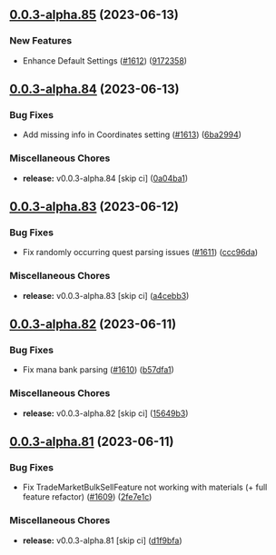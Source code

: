 ## [0.0.3-alpha.85](https://github.com/Wynntils/Artemis/compare/v0.0.3-alpha.84...v0.0.3-alpha.85) (2023-06-13)


### New Features

* Enhance Default Settings ([#1612](https://github.com/Wynntils/Artemis/issues/1612)) ([9172358](https://github.com/Wynntils/Artemis/commit/91723582e3179ce6f9105f4d5e9752d4dd505dc1))

## [0.0.3-alpha.84](https://github.com/Wynntils/Artemis/compare/v0.0.3-alpha.83...v0.0.3-alpha.84) (2023-06-13)


### Bug Fixes

* Add missing info in Coordinates setting ([#1613](https://github.com/Wynntils/Artemis/issues/1613)) ([6ba2994](https://github.com/Wynntils/Artemis/commit/6ba29947ccbac039c65dbbf1fc51e5480963ae70))


### Miscellaneous Chores

* **release:** v0.0.3-alpha.84 [skip ci] ([0a04ba1](https://github.com/Wynntils/Artemis/commit/0a04ba10de94b2a78022c5e54edbe5e92dc812cd))

## [0.0.3-alpha.83](https://github.com/Wynntils/Artemis/compare/v0.0.3-alpha.82...v0.0.3-alpha.83) (2023-06-12)


### Bug Fixes

* Fix randomly occurring quest parsing issues ([#1611](https://github.com/Wynntils/Artemis/issues/1611)) ([ccc96da](https://github.com/Wynntils/Artemis/commit/ccc96da82d6b183f0d70477c17a327fc0d9055ee))


### Miscellaneous Chores

* **release:** v0.0.3-alpha.83 [skip ci] ([a4cebb3](https://github.com/Wynntils/Artemis/commit/a4cebb3a1f7debbb68ca01ed24999e9ac8333ade))

## [0.0.3-alpha.82](https://github.com/Wynntils/Artemis/compare/v0.0.3-alpha.81...v0.0.3-alpha.82) (2023-06-11)


### Bug Fixes

* Fix mana bank parsing ([#1610](https://github.com/Wynntils/Artemis/issues/1610)) ([b57dfa1](https://github.com/Wynntils/Artemis/commit/b57dfa163fed1ba0f38704f0952ce4d1575ab588))


### Miscellaneous Chores

* **release:** v0.0.3-alpha.82 [skip ci] ([15649b3](https://github.com/Wynntils/Artemis/commit/15649b32857614e4d123a031bd818155af06ce6a))

## [0.0.3-alpha.81](https://github.com/Wynntils/Artemis/compare/v0.0.3-alpha.80...v0.0.3-alpha.81) (2023-06-11)


### Bug Fixes

* Fix TradeMarketBulkSellFeature not working with materials (+ full feature refactor) ([#1609](https://github.com/Wynntils/Artemis/issues/1609)) ([2fe7e1c](https://github.com/Wynntils/Artemis/commit/2fe7e1cdfff0869d07f52b5b97d03dadcc769d66))


### Miscellaneous Chores

* **release:** v0.0.3-alpha.81 [skip ci] ([d1f9bfa](https://github.com/Wynntils/Artemis/commit/d1f9bfa03e47751e1dadff1304cec1f48e0736ca))

